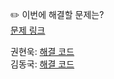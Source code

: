 ✏️ 이번에 해결할 문제는? <br>
[문제 링크](https://www.acmicpc.net/problem/5430)

권현욱: [해결 코드]() <br>
김동국: [해결 코드]() <br>
